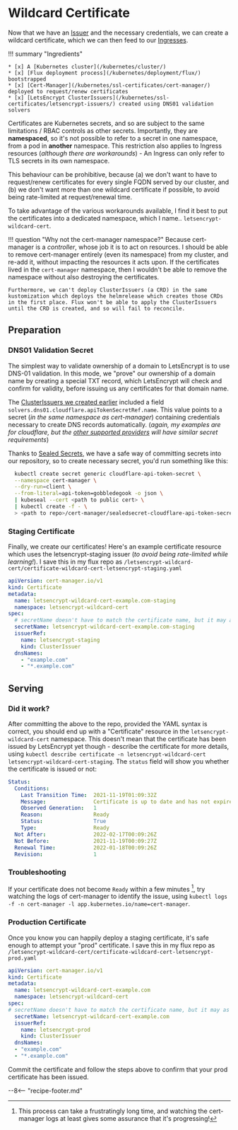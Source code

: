 # Wildcard Certificate

Now that we have an [Issuer](/kubernetes/ssl-certificates/letsencrypt-issuers/) and the necessary credentials, we can create a wildcard certificate, which we can then feed to our [Ingresses](/kubernetes/ingress/).

!!! summary "Ingredients"

    * [x] A [Kubernetes cluster](/kubernetes/cluster/) 
    * [x] [Flux deployment process](/kubernetes/deployment/flux/) bootstrapped
    * [x] [Cert-Manager](/kubernetes/ssl-certificates/cert-manager/) deployed to request/renew certificates
    * [x] [LetsEncrypt ClusterIssuers](/kubernetes/ssl-certificates/letsencrypt-issuers/) created using DNS01 validation solvers

Certificates are Kubernetes secrets, and so are subject to the same limitations / RBAC controls as other secrets. Importantly, they are **namespaced**, so it's not possible to refer to a secret in one namespace, from a pod in **another** namespace. This restriction also applies to Ingress resources (*although there are workarounds*) - An Ingress can only refer to TLS secrets in its own namespace.

This behaviour can be prohibitive, because (a) we don't want to have to request/renew certificates for every single FQDN served by our cluster, and (b) we don't want more than one wildcard certificate if possible, to avoid being rate-limited at request/renewal time.

To take advantage of the various workarounds available, I find it best to put the certificates into a dedicated namespace, which I name.. `letsencrypt-wildcard-cert`.

!!! question "Why not the cert-manager namespace?"
    Because cert-manager is a *controller*, whose job it is to act on resources. I should be able to remove cert-manager entirely (even its namespace) from my cluster, and re-add it, without impacting the resources it acts upon. If the certificates lived in the `cert-manager` namespace, then I wouldn't be able to remove the namespace without also destroying the certificates.

    Furthermore, we can't deploy ClusterIssuers (a CRD) in the same kustomization which deploys the helmrelease which creates those CRDs in the first place. Flux won't be able to apply the ClusterIssuers until the CRD is created, and so will fail to reconcile.

## Preparation

### DNS01 Validation Secret

The simplest way to validate ownership of a domain to LetsEncrypt is to use DNS-01 validation. In this mode, we "prove" our ownership of a domain name by creating a special TXT record, which LetsEncrypt will check and confirm for validity, before issuing us any certificates for that domain name.

The [ClusterIssuers we created earlier](/kubernetes/ssl-certificates/letsencrypt-issuers/) included a field `solvers.dns01.cloudflare.apiTokenSecretRef.name`. This value points to a secret (*in the same namespace as cert-manager*) containing credentials necessary to create DNS records automatically. (*again, my examples are for cloudflare, but the [other supported providers](https://cert-manager.io/docs/configuration/acme/dns01/) will have similar secret requirements*)

Thanks to [Sealed Secrets](/kubernetes/sealed-secrets/), we have a safe way of committing secrets into our repository, so to create necessary secret, you'd run something like this:

```bash
  kubectl create secret generic cloudflare-api-token-secret \
  --namespace cert-manager \
  --dry-run=client \
  --from-literal=api-token=gobbledegook -o json \
  | kubeseal --cert <path to public cert> \
  | kubectl create -f - \
  > <path to repo>/cert-manager/sealedsecret-cloudflare-api-token-secret.yaml
```

### Staging Certificate

Finally, we create our certificates! Here's an example certificate resource which uses the letsencrypt-staging issuer (*to avoid being rate-limited while learning!*). I save this in my flux repo as `/letsencrypt-wildcard-cert/certificate-wildcard-cert-letsencrypt-staging.yaml`

```yaml title="/letsencrypt-wildcard-cert/certificate-wildcard-cert-letsencrypt-staging.yaml"
apiVersion: cert-manager.io/v1
kind: Certificate
metadata:
  name: letsencrypt-wildcard-cert-example.com-staging
  namespace: letsencrypt-wildcard-cert
spec:
  # secretName doesn't have to match the certificate name, but it may as well, for simplicity!
  secretName: letsencrypt-wildcard-cert-example.com-staging 
  issuerRef:
    name: letsencrypt-staging
    kind: ClusterIssuer
  dnsNames:
    - "example.com"
    - "*.example.com"
```

## Serving

### Did it work?

After committing the above to the repo, provided the YAML syntax is correct, you should end up with a "Certificate" resource in the `letsencrypt-wildcard-cert` namespace. This doesn't mean that the certificate has been issued by LetsEncrypt yet though - describe the certificate for more details, using `kubectl describe certificate -n letsencrypt-wildcard-cert letsencrypt-wildcard-cert-staging`. The `status` field will show you whether the certificate is issued or not:

```yaml
Status:
  Conditions:
    Last Transition Time:  2021-11-19T01:09:32Z
    Message:               Certificate is up to date and has not expired
    Observed Generation:   1
    Reason:                Ready
    Status:                True
    Type:                  Ready
  Not After:               2022-02-17T00:09:26Z
  Not Before:              2021-11-19T00:09:27Z
  Renewal Time:            2022-01-18T00:09:26Z
  Revision:                1
```

### Troubleshooting

If your certificate does not become `Ready` within a few minutes [^1], try watching the logs of cert-manager to identify the issue, using `kubectl logs -f -n cert-manager -l app.kubernetes.io/name=cert-manager`.

### Production Certificate

Once you know you can happily deploy a staging certificate, it's safe enough to attempt your "prod" certificate. I save this in my flux repo as `/letsencrypt-wildcard-cert/certificate-wildcard-cert-letsencrypt-prod.yaml`

```yaml title="/letsencrypt-wildcard-cert/certificate-wildcard-cert-letsencrypt-prod.yaml"
apiVersion: cert-manager.io/v1
kind: Certificate
metadata:
  name: letsencrypt-wildcard-cert-example.com
  namespace: letsencrypt-wildcard-cert
spec:
# secretName doesn't have to match the certificate name, but it may as well, for simplicity!
  secretName: letsencrypt-wildcard-cert-example.com 
  issuerRef:
    name: letsencrypt-prod
    kind: ClusterIssuer
  dnsNames:
  - "example.com"
  - "*.example.com"
```

Commit the certificate and follow the steps above to confirm that your prod certificate has been issued.

--8<-- "recipe-footer.md"

[^1]: This process can take a frustratingly long time, and watching the cert-manager logs at least gives some assurance that it's progressing!
